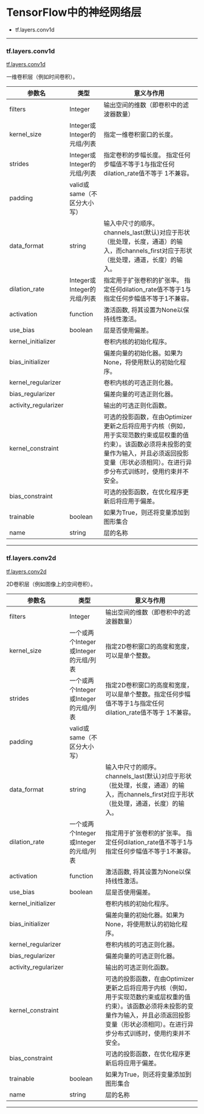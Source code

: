 # TensorFlow中的神经网络层

- tf.layers.conv1d

---
### tf.layers.conv1d

[tf.layers.conv1d](https://devdocs.io/tensorflow~python/tf/layers/conv1d)

一维卷积层（例如时间卷积）。

参数名|类型|意义与作用
-|-|-
filters|Integer|输出空间的维数（即卷积中的滤波器数量）
kernel_size|Integer或Integer的元组/列表|指定一维卷积窗口的长度。
strides|Integer或Integer的元组/列表|指定卷积的步幅长度。 指定任何步幅值不等于1与指定任何dilation_rate值不等于 1不兼容。
padding|valid或same（不区分大小写）|
data_format|string|输入中尺寸的顺序。 channels_last(默认)对应于形状（批处理，长度，通道）的输入，而channels_first对应于形状（批处理，通道，长度）的输入。
dilation_rate|Integer或Integer的元组/列表|指定用于扩张卷积的扩张率。 指定任何dilation_rate值不等于1与指定任何步幅值不等于1不兼容。
activation|function|激活函数, 将其设置为None以保持线性激活。
use_bias|boolean|层是否使用偏差。
kernel_initializer||卷积内核的初始化程序。
bias_initializer||偏差向量的初始化器。如果为None，将使用默认的初始化程序。
kernel_regularizer||卷积内核的可选正则化器。
bias_regularizer||偏差向量的可选正则化器。
activity_regularizer||输出的可选正则化函数。
kernel_constraint||可选的投影函数，在由Optimizer更新之后将应用于内核（例如，用于实现范数约束或层权重的值约束）。该函数必须将未投影的变量作为输入，并且必须返回投影变量（形状必须相同）。在进行异步分布式训练时，使用约束并不安全。
bias_constraint||可选的投影函数，在优化程序更新后将应用于偏差。
trainable|boolean|如果为True，则还将变量添加到图形集合
name|string|层的名称

---
### tf.layers.conv2d

[tf.layers.conv2d](https://devdocs.io/tensorflow~python/tf/layers/conv2d)

2D卷积层（例如图像上的空间卷积）。

参数名|类型|意义与作用
-|-|-
filters|Integer|输出空间的维数（即卷积中的滤波器数量）
kernel_size|一个或两个Integer或Integer的元组/列表|指定2D卷积窗口的高度和宽度，可以是单个整数。
strides|一个或两个Integer或Integer的元组/列表|指定2D卷积窗口的高度和宽度，可以是单个整数。指定任何步幅值不等于1与指定任何dilation_rate值不等于 1不兼容。
padding|valid或same（不区分大小写）|
data_format|string|输入中尺寸的顺序。 channels_last(默认)对应于形状（批处理，长度，通道）的输入，而channels_first对应于形状（批处理，通道，长度）的输入。
dilation_rate|一个或两个Integer或Integer的元组/列表|指定用于扩张卷积的扩张率。 指定任何dilation_rate值不等于1与指定任何步幅值不等于1不兼容。
activation|function|激活函数, 将其设置为None以保持线性激活。
use_bias|boolean|层是否使用偏差。
kernel_initializer||卷积内核的初始化程序。
bias_initializer||偏差向量的初始化器。如果为None，将使用默认的初始化程序。
kernel_regularizer||卷积内核的可选正则化器。
bias_regularizer||偏差向量的可选正则化器。
activity_regularizer||输出的可选正则化函数。
kernel_constraint||可选的投影函数，在由Optimizer更新之后将应用于内核（例如，用于实现范数约束或层权重的值约束）。该函数必须将未投影的变量作为输入，并且必须返回投影变量（形状必须相同）。在进行异步分布式训练时，使用约束并不安全。
bias_constraint||可选的投影函数，在优化程序更新后将应用于偏差。
trainable|boolean|如果为True，则还将变量添加到图形集合
name|string|层的名称









---

